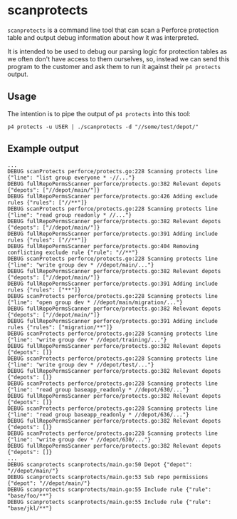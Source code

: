 # scanprotects

`scanprotects` is a command line tool that can scan a Perforce protection table and output debug information about how it was interpreted. 

It is intended to be used to debug our parsing logic for protection tables as we often don't have access to them ourselves, so, instead we can send this program to the customer and ask them to run it against their `p4 protects` output.


## Usage

The intention is to pipe the output of `p4 protects` into this tool:

```
p4 protects -u USER | ./scanprotects -d "//some/test/depot/"
```

## Example output

```
...
DEBUG scanProtects perforce/protects.go:228 Scanning protects line {"line": "list group everyone * -//..."}
DEBUG fullRepoPermsScanner perforce/protects.go:382 Relevant depots {"depots": ["//depot/main/"]}
DEBUG fullRepoPermsScanner perforce/protects.go:426 Adding exclude rules {"rules": ["//**"]}
DEBUG scanProtects perforce/protects.go:228 Scanning protects line {"line": "read group readonly * //..."}
DEBUG fullRepoPermsScanner perforce/protects.go:382 Relevant depots {"depots": ["//depot/main/"]}
DEBUG fullRepoPermsScanner perforce/protects.go:391 Adding include rules {"rules": ["//**"]}
DEBUG fullRepoPermsScanner perforce/protects.go:404 Removing conflicting exclude rule {"rule": "//**"}
DEBUG scanProtects perforce/protects.go:228 Scanning protects line {"line": "write group dev * //depot/main/..."}
DEBUG fullRepoPermsScanner perforce/protects.go:382 Relevant depots {"depots": ["//depot/main/"]}
DEBUG fullRepoPermsScanner perforce/protects.go:391 Adding include rules {"rules": ["**"]}
DEBUG scanProtects perforce/protects.go:228 Scanning protects line {"line": "open group dev * //depot/main/migration/..."}
DEBUG fullRepoPermsScanner perforce/protects.go:382 Relevant depots {"depots": ["//depot/main/"]}
DEBUG fullRepoPermsScanner perforce/protects.go:391 Adding include rules {"rules": ["migration/**"]}
DEBUG scanProtects perforce/protects.go:228 Scanning protects line {"line": "write group dev * //depot/training/..."}
DEBUG fullRepoPermsScanner perforce/protects.go:382 Relevant depots {"depots": []}
DEBUG scanProtects perforce/protects.go:228 Scanning protects line {"line": "write group dev * //depot/test/..."}
DEBUG fullRepoPermsScanner perforce/protects.go:382 Relevant depots {"depots": []}
DEBUG scanProtects perforce/protects.go:228 Scanning protects line {"line": "read group baseapp_readonly * //depot/630/..."}
DEBUG fullRepoPermsScanner perforce/protects.go:382 Relevant depots {"depots": []}
DEBUG scanProtects perforce/protects.go:228 Scanning protects line {"line": "read group baseapp_readonly * //depot/636/..."}
DEBUG fullRepoPermsScanner perforce/protects.go:382 Relevant depots {"depots": []}
DEBUG scanProtects perforce/protects.go:228 Scanning protects line {"line": "write group dev * //depot/630/..."}
DEBUG fullRepoPermsScanner perforce/protects.go:382 Relevant depots {"depots": []}
...
DEBUG scanprotects scanprotects/main.go:50 Depot {"depot": "//depot/main/"}
DEBUG scanprotects scanprotects/main.go:53 Sub repo permissions {"depot": "//depot/main/"}
DEBUG scanprotects scanprotects/main.go:55 Include rule {"rule": "base/foo/**"}
DEBUG scanprotects scanprotects/main.go:55 Include rule {"rule": "base/jkl/**"}
```
